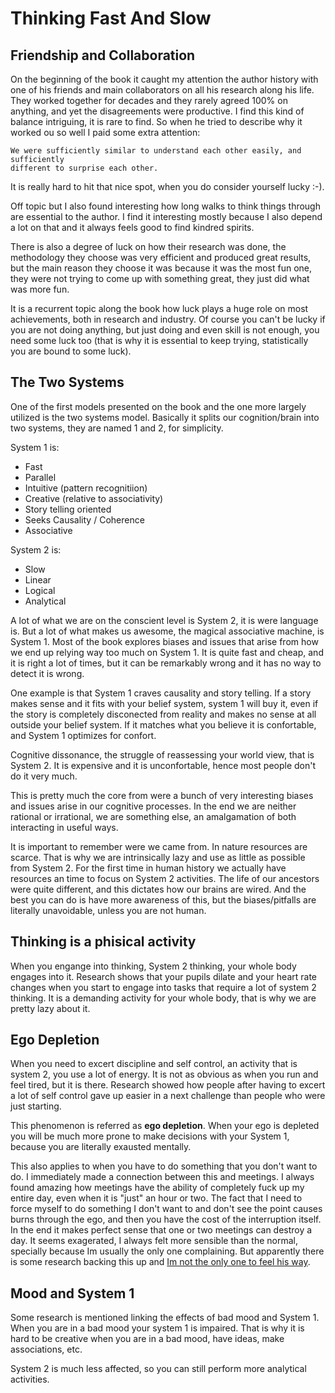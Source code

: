 # Thinking Fast And Slow

## Friendship and Collaboration

On the beginning of the book it caught my attention the author history
with one of his friends and main collaborators on all his research along
his life. They worked together for decades and they rarely agreed 100%
on anything, and yet the disagreements were productive. I find this kind
of balance intriguing, it is rare to find. So when he tried to describe why
it worked ou so well I paid some extra attention:

```
We were sufficiently similar to understand each other easily, and sufficiently
different to surprise each other.
```

It is really hard to hit that nice spot, when you do consider yourself lucky :-).

Off topic but I also found interesting how long walks to think things through
are essential to the author. I find it interesting mostly because I also depend
a lot on that and it always feels good to find kindred spirits.

There is also a degree of luck on how their research was done, the methodology
they choose was very efficient and produced great results, but the main reason
they choose it was because it was the most fun one, they were not trying
to come up with something great, they just did what was more fun.

It is a recurrent topic along the book how luck plays a huge role on most
achievements, both in research and industry. Of course you can't be lucky if
you are not doing anything, but just doing and even skill is not enough, you
need some luck too (that is why it is essential to keep trying, statistically
you are bound to some luck).

## The Two Systems

One of the first models presented on the book and the one more largely utilized
is the two systems model. Basically it splits our cognition/brain into two systems,
they are named 1 and 2, for simplicity.

System 1 is:

* Fast
* Parallel
* Intuitive (pattern recognitiion)
* Creative (relative to associativity)
* Story telling oriented
* Seeks Causality / Coherence
* Associative

System 2 is:

* Slow
* Linear
* Logical
* Analytical

A lot of what we are on the conscient level is System 2, it is were language is.
But a lot of what makes us awesome, the magical associative machine, is System 1.
Most of the book explores biases and issues that arise from how we end up relying
way too much on System 1. It is quite fast and cheap, and it is right a lot of times,
but it can be remarkably wrong and it has no way to detect it is wrong.

One example is that System 1 craves causality and story telling. If a story makes sense
and it fits with your belief system, system 1 will buy it, even if the story
is completely disconected from reality and makes no sense at all outside
your belief system. If it matches what you believe it is confortable, and System 1
optimizes for confort.

Cognitive dissonance, the struggle of reassessing your world view, that is System 2.
It is expensive and it is unconfortable, hence most people don't do it very much.

This is pretty much the core from were a bunch of very interesting biases and issues
arise in our cognitive processes. In the end we are neither rational or irrational,
we are something else, an amalgamation of both interacting in useful ways.

It is important to remember were we came from. In nature resources are scarce.
That is why we are intrinsically lazy and use as little as possible from System 2.
For the first time in human history we actually have resources an time to focus
on System 2 activities. The life of our ancestors were quite different, and this
dictates how our brains are wired. And the best you can do is have more awareness
of this, but the biases/pitfalls are literally unavoidable, unless you are not human.

## Thinking is a phisical activity

When you engange into thinking, System 2 thinking, your whole body engages into it.
Research shows that your pupils dilate and your heart rate changes when you
start to engage into tasks that require a lot of system 2 thinking. It is a demanding
activity for your whole body, that is why we are pretty lazy about it.

## Ego Depletion

When you need to excert discipline and self control, an activity that is system 2,
you use a lot of energy. It is not as obvious as when you run and feel tired, but
it is there. Research showed how people after having to excert a lot of self control
gave up easier in a next challenge than people who were just starting.

This phenomenon is referred as **ego depletion**. When your ego is depleted you will
be much more prone to make decisions with your System 1, because you are literally
exausted mentally.

This also applies to when you have to do something that you don't want to do.
I immediately made a connection between this and meetings. I always found amazing
how meetings have the ability of completely fuck up my entire day, even when it is
"just" an hour or two. The fact that I need to force myself to do something
I don't want to and don't see the point causes burns through the ego, and then
you have the cost of the interruption itself. In the end it makes perfect sense
that one or two meetings can destroy a day. It seems exagerated, I always felt
more sensible than the normal, specially because Im usually the only one complaining.
But apparently there is some research backing this up and
[Im not the only one to feel his way](http://paulgraham.com/makersschedule.html).

## Mood and System 1

Some research is mentioned linking the effects of bad mood and System 1.
When you are in a bad mood your system 1 is impaired. That is why it is hard to
be creative when you are in a bad mood, have ideas, make associations, etc.

System 2 is much less affected, so you can still perform more analytical activities.

